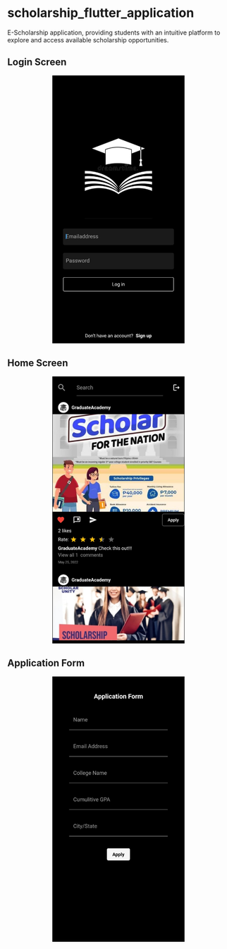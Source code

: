 # scholarship_flutter_application

E-Scholarship application, providing students with an intuitive platform to explore and access available scholarship opportunities.


## Login Screen

<div align="center">
<img src="screenshots/loginscreen.jpeg" width="300">
</div>

## Home Screen

<div align="center">
<img src="screenshots/homescreen.jpeg" width="300">
</div>

## Application Form

<div align="center">
<img src="screenshots/application.jpeg" width="300">
</div>
